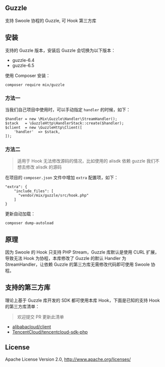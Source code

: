 ## Guzzle

支持 Swoole 协程的 Guzzle, 可 Hook 第三方库

## 安装

支持的 Guzzle 版本，安装后 Guzzle 会切换为以下版本：

- guzzle-6.4
- guzzle-6.5

使用 Composer 安装：

```
composer require mix/guzzle
```

### 方法一

当我们自己项目中使用时，可以手动指定 `handler` 的时候，如下：

```
$handler = new \Mix\Guzzle\Handler\StreamHandler();
$stack   = \GuzzleHttp\HandlerStack::create($handler);
$client  = new \GuzzleHttp\Client([
    'handler'  => $stack,
]);
```

### 方法二

> 适用于 Hook 无法修改源码的情况，比如使用的 alisdk 依赖 guzzle 我们不想去修改 alisdk 的源码

在项目的 `composer.json` 文件中增加 `extra` 配置项，如下：

```
"extra": {
    "include_files": [
      "vendor/mix/guzzle/src/hook.php"
    ]
}
```

更新自动加载：

```
composer dump-autoload
```

## 原理

因为 Swoole 的 Hook 只支持 PHP Stream，Guzzle 库默认是使用 CURL 扩展，导致无法 Hook 为协程，本库修改了 Guzzle 的默认 Handler 为 StreamHandler，让依赖 Guzzle 的第三方库无需修改代码即可使用 Swoole 协程。

## 支持的第三方库

理论上基于 Guzzle 库开发的 SDK 都可使用本库 Hook，下面是已知的支持 Hook 的第三方库清单：

> 欢迎提交 PR 更新此清单

- [alibabacloud/client](https://github.com/aliyun/openapi-sdk-php-client)
- [TencentCloud/tencentcloud-sdk-php](https://github.com/TencentCloud/tencentcloud-sdk-php)

## License

Apache License Version 2.0, http://www.apache.org/licenses/
